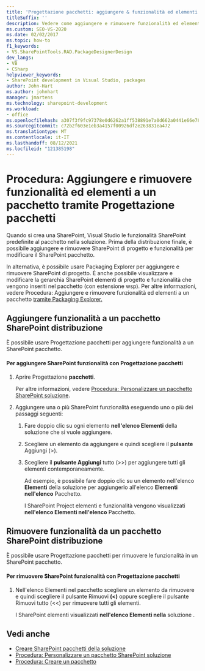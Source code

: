 ```yaml
---
title: 'Progettazione pacchetti: aggiungere & funzionalità ed elementi al pacchetto'
titleSuffix: ''
description: Vedere come aggiungere e rimuovere funzionalità ed elementi in un pacchetto SharePoint usando Progettazione pacchetti in Visual Studio.
ms.custom: SEO-VS-2020
ms.date: 02/02/2017
ms.topic: how-to
f1_keywords:
- VS.SharePointTools.RAD.PackageDesignerDesign
dev_langs:
- VB
- CSharp
helpviewer_keywords:
- SharePoint development in Visual Studio, packages
author: John-Hart
ms.author: johnhart
manager: jmartens
ms.technology: sharepoint-development
ms.workload:
- office
ms.openlocfilehash: a307f3f9fc97378e0d6262a1ff538891e7a0d662a0441e66e78334bf48351888
ms.sourcegitcommit: c72b2f603e1eb3a4157f00926df2e263831ea472
ms.translationtype: MT
ms.contentlocale: it-IT
ms.lasthandoff: 08/12/2021
ms.locfileid: "121385198"
---
```

# <a name="how-to-add-and-remove-features-and-items-to-a-package-by-using-the-package-designer"></a>Procedura: Aggiungere e rimuovere funzionalità ed elementi a un pacchetto tramite Progettazione pacchetti
  Quando si crea una SharePoint, Visual Studio le funzionalità SharePoint predefinite al pacchetto nella soluzione. Prima della distribuzione finale, è possibile aggiungere e rimuovere SharePoint di progetto e funzionalità per modificare il SharePoint pacchetto.

 In alternativa, è possibile usare Packaging Explorer per aggiungere e rimuovere SharePoint di progetto. È anche possibile visualizzare e modificare la gerarchia SharePoint elementi di progetto e funzionalità che vengono inseriti nel pacchetto (con estensione wsp). Per altre informazioni, vedere Procedura: Aggiungere e rimuovere funzionalità ed elementi a un pacchetto [tramite Packaging Explorer.](../sharepoint/how-to-add-and-remove-features-and-items-to-a-package-by-using-the-packaging-explorer.md)

## <a name="add-features-to-a-sharepoint-package"></a>Aggiungere funzionalità a un pacchetto SharePoint distribuzione
 È possibile usare Progettazione pacchetti per aggiungere funzionalità a un SharePoint pacchetto.

#### <a name="to-add-sharepoint-features-with-the-package-designer"></a>Per aggiungere SharePoint funzionalità con Progettazione pacchetti

1. Aprire Progettazione **pacchetti**.

    Per altre informazioni, vedere [Procedura: Personalizzare un pacchetto SharePoint soluzione](../sharepoint/how-to-customize-a-sharepoint-solution-package.md).

2. Aggiungere una o più SharePoint funzionalità eseguendo uno o più dei passaggi seguenti:

   1. Fare doppio clic su ogni elemento **nell'elenco Elementi** della soluzione che si vuole aggiungere.

   2. Scegliere un elemento da aggiungere e quindi scegliere il **pulsante** Aggiungi (>).

   3. Scegliere il **pulsante Aggiungi** tutto (>>) per aggiungere tutti gli elementi contemporaneamente.

      Ad esempio, è possibile fare doppio clic su un elemento nell'elenco **Elementi** della soluzione per aggiungerlo all'elenco **Elementi nell'elenco** Pacchetto.

      I SharePoint Project elementi e funzionalità vengono visualizzati **nell'elenco Elementi nell'elenco** Pacchetto.

## <a name="remove-features-from-a-sharepoint-package"></a>Rimuovere funzionalità da un pacchetto SharePoint distribuzione
 È possibile usare Progettazione pacchetti per rimuovere le funzionalità in un SharePoint pacchetto.

#### <a name="to-remove-sharepoint-features-with-the-package-designer"></a>Per rimuovere SharePoint funzionalità con Progettazione pacchetti

1. Nell'elenco Elementi nel pacchetto scegliere un elemento da rimuovere e quindi scegliere il pulsante Rimuovi **(<)** oppure scegliere il pulsante Rimuovi tutto (<<) per rimuovere tutti gli elementi.  

     I SharePoint elementi visualizzati **nell'elenco Elementi nella** soluzione .

## <a name="see-also"></a>Vedi anche
- [Creare SharePoint pacchetti della soluzione](../sharepoint/creating-sharepoint-solution-packages.md)
- [Procedura: Personalizzare un pacchetto SharePoint soluzione](../sharepoint/how-to-customize-a-sharepoint-solution-package.md)
- [Procedura: Creare un pacchetto](/previous-versions/ee231585(v=vs.110))